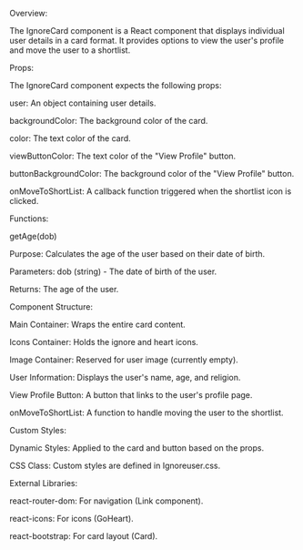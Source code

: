 Overview:

The IgnoreCard component is a React component that displays individual user details in a card format. It provides options to view the user's profile and move the user to a shortlist.

Props:

The IgnoreCard component expects the following props:

user: An object containing user details.

backgroundColor: The background color of the card.

color: The text color of the card.

viewButtonColor: The text color of the "View Profile" button.

buttonBackgroundColor: The background color of the "View Profile" button.

onMoveToShortList: A callback function triggered when the shortlist icon is clicked.

Functions:

getAge(dob)

Purpose: Calculates the age of the user based on their date of birth.

Parameters: dob (string) - The date of birth of the user.

Returns: The age of the user.

Component Structure:

Main Container: Wraps the entire card content.

Icons Container: Holds the ignore and heart icons.

Image Container: Reserved for user image (currently empty).

User Information: Displays the user's name, age, and religion.

View Profile Button: A button that links to the user's profile page.

onMoveToShortList: A function to handle moving the user to the shortlist.

Custom Styles:

Dynamic Styles: Applied to the card and button based on the props.

CSS Class: Custom styles are defined in Ignoreuser.css.

External Libraries:

react-router-dom: For navigation (Link component).

react-icons: For icons (GoHeart).

react-bootstrap: For card layout (Card).
